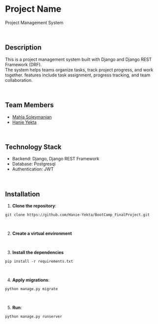 # Project Name
Project Management System

<br>

## Description
This is a project management system built with Django and Django REST Framework (DRF).<br>
The system helps teams organize tasks, track project progress, and work together.
features include task assignment, progress tracking, and team collaboration.

<br>

## Team Members
+ <a href="https://github.com/MahlaSln">Mahla Soleymanian</a>
+ <a href="https://github.com/Hanie-Yekta">Hanie Yekta</a>

<br>


## Technology Stack
+ Backend: Django, Django REST Framework
+ Database: Postgresql
+ Authentication: JWT

<br>

## Installation
1. **Clone the repository**:
```
git clone https://github.com/Hanie-Yekta/BootCamp_FinalProject.git
```

<br>

2. **Create a virtual environment**

<br>

3. **Install the dependencies**
```
pip install -r requirements.txt
```

<br>

4. **Apply migrations**:
```
python manage.py migrate
```

<br>

5. **Run**:
```
python manage.py runserver
```
